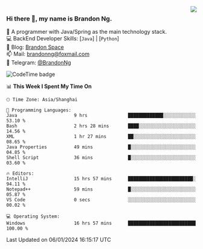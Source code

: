 <img  align="right" src="https://github-readme-stats-brandon0824.vercel.app/api/top-langs/?username=brandon0824&layout=compact">

### Hi there 👋, my name is Brandon Ng.

🌱 A programmer with Java/Spring as the main technology stack.  
💻 BackEnd Developer Skills: [`Java`] | [`Python`]  
📝 Blog: [Brandon Space](https://brandonng.tech)  
📫 Mail: brandonng@foxmail.com  
📰 Telegram: [@BrandonNg](https://t.me/BrandonNg24)  

![CodeTime badge](https://img.shields.io/endpoint?style=flat-square&url=https%3A%2F%2Fapi.codetime.dev%2Fshield%3Fid%3D128%26project%3D%26in%3D604800000)

<!--START_SECTION:waka-->
📊 **This Week I Spent My Time On** 

```text
🕑︎ Time Zone: Asia/Shanghai

💬 Programming Languages: 
Java                     9 hrs               █████████████░░░░░░░░░░░░   53.10 % 
Bash                     2 hrs 28 mins       ████░░░░░░░░░░░░░░░░░░░░░   14.56 % 
XML                      1 hr 27 mins        ██░░░░░░░░░░░░░░░░░░░░░░░   08.65 % 
Java Properties          49 mins             █░░░░░░░░░░░░░░░░░░░░░░░░   04.85 % 
Shell Script             36 mins             █░░░░░░░░░░░░░░░░░░░░░░░░   03.60 % 

🔥 Editors: 
IntelliJ                 15 hrs 57 mins      ████████████████████████░   94.11 % 
Notepad++                59 mins             █░░░░░░░░░░░░░░░░░░░░░░░░   05.87 % 
VS Code                  0 secs              ░░░░░░░░░░░░░░░░░░░░░░░░░   00.02 % 

💻 Operating System: 
Windows                  16 hrs 57 mins      █████████████████████████   100.00 % 
```


 Last Updated on 06/01/2024 16:15:17 UTC
<!--END_SECTION:waka-->
